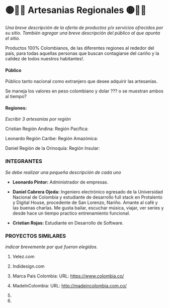 # 🟡🔵🔴 Artesanias Regionales 🟡🔵🔴

 _Una breve descripción de la oferta de productos y/o servicios ofrecidos por su sitio. También agregar una breve descripción del público al que apunta el sitio._

Productos 100% Colombianos, de las diferentes regiones al rededor del país, para todas aquellas personas que buscan contagiarse del cariño y la calidez de todos nuestros habitantes!.

#### Público
Público tanto nacional como extranjero que desee adquirir las artesanías.

Se maneja los valores en peso colombiano y dolar ??? o se muestran ambos al tiempo?


#### Regiones:

_Escribir 3 artesanías por región_

Cristian
Región Andina:
Región Pacífica:

Leonardo
Región Caribe:
Región Amazónica:

Daniel
Región de la Orinoquía:
Región Insular:


### INTEGRANTES

_Se debe realizar una pequeña descripción de cada uno_

- **Leonardo Pintor:** Administrador de empresas.

- **Daniel Cabrera Ojeda:** Ingeniero electrónico egresado de la Universidad Nacional de Colombia y estudiante de desarrollo full stack en Protalento y Digital House, procedente de San Lorenzo, Nariño. Amante al café y las buenas charlas. Me gusta bailar, escuchar música, viajar, ver series y desde hace un tiempo practico entrenamiento funcional.     

- **Cristian Rojas:** Estudiante en Desarrollo de Software.

### PROYECTOS SIMILARES

_indicar brevemente por qué fueron elegidos._

1. Velez.com

2. Indidesign.com

3. Marca País Colombia: 
    URL: https://www.colombia.co/

4. MadeInColombia: 
    URL: http://madeincolombia.com.co/

5.

6.

